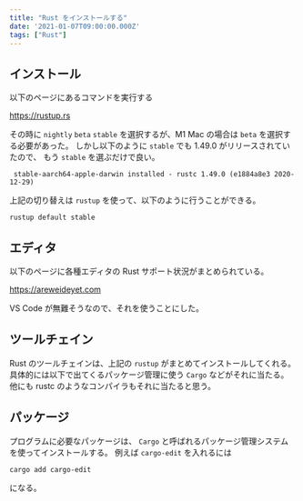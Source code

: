 ```yaml
---
title: "Rust をインストールする"
date: '2021-01-07T09:00:00.000Z'
tags: ["Rust"]
---
```


## インストール

以下のページにあるコマンドを実行する

https://rustup.rs

その時に `nightly` `beta` `stable` を選択するが、M1 Mac の場合は `beta` を選択する必要があった。
しかし以下のように `stable` でも 1.49.0 がリリースされていたので、 もう `stable` を選ぶだけで良い。

```
 stable-aarch64-apple-darwin installed - rustc 1.49.0 (e1884a8e3 2020-12-29)
```

上記の切り替えは `rustup` を使って、以下のように行うことができる。

```
rustup default stable
```

## エディタ

以下のページに各種エディタの Rust サポート状況がまとめられている。

https://areweideyet.com

VS Code が無難そうなので、それを使うことにした。

## ツールチェイン

Rust のツールチェインは、上記の `rustup` がまとめてインストールしてくれる。
具体的には以下で出てくるパッケージ管理に使う `Cargo` などがそれに当たる。
他にも rustc のようなコンパイラもそれに当たると思う。

## パッケージ

プログラムに必要なパッケージは、 `Cargo` と呼ばれるパッケージ管理システムを使ってインストールする。
例えば `cargo-edit` を入れるには

```
cargo add cargo-edit
```

になる。
